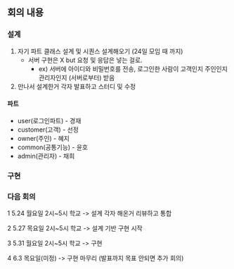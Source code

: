 ## 회의 내용

### 설계

1. 자기 파트 클래스 설계 및 시퀀스 설계해오기 (24일 모임 때 까지)
   * 서버 구현은 X but 요청 및 응답은 넣는 걸로.
     * ex) 서버에 아이디와 비밀번호를 전송, 로그인한 사람이 고객인지 주인인지 관리자인지 (서버로부터) 받음
2. 만나서 설계한거 각자 발표하고 스터디 및 수정

#### 파트

* user(로그인파트) -  경재
* customer(고객) - 선정
* owner(주인)  - 혜지
* common(공통기능) - 윤호
* admin(관리자) - 채희

### 구현



### 다음 회의

1 5.24 월요일 2시~5시 학교 -> 설계 각자 해온거 리뷰하고 통합

2 5.27 목요일 2시~5시 학교 -> 설계 기반 구현 시작

3 5.31 월요일 2시~5시 학교 -> 구현

4 6.3 목요일(미정) -> 구현 마무리 (발표까지 목표 안되면 추가 회의)
